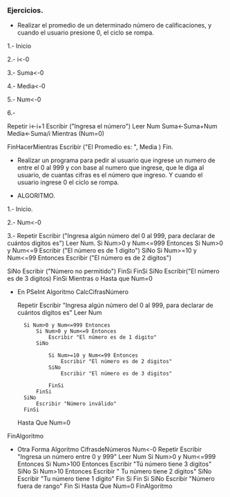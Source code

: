 ### Ejercicios.

* Realizar el promedio de un determinado número de calificaciones, y cuando el usuario presione 0, el ciclo se rompa.

1.- Inicio

2.- i<-0

3.- Suma<-0

4.- Media<-0

5.- Num<-0

6.-

Repetir
i<-i+1
Escribir ("Ingresa el número")
Leer Num
Suma<-Suma+Num
Media<-Suma/i
Mientras (Num=0)

FinHacerMientras
Escribir ("El Promedio es: ", Media )
Fin.

* Realizar un programa para pedir al usuario que ingrese un numero de entre el 0 al 999 y con base al numero que ingrese,  que le diga al usuario, de cuantas cifras es el número que ingreso. 
Y cuando el usuario ingrese 0 el ciclo se rompa.

* ALGORITMO.

1.- Inicio.

2.- Num<-0

3.-
Repetir
  Escribir ("Ingresa algún número del 0 al 999, para declarar de cuántos digitos es")
  Leer Num.
Si Num>0 y Num<=999 Entonces
  Si Num>0 y Num<=9
  Escribir ("El número es de 1 digito")
   SiNo
   Si Num>=10 y Num<=99 Entonces
    Escribir ("El número es de 2 digitos")
       
SiNo
Escribir ("Número no permitido")
FinSi
  FinSi
   SiNo
        Escribir("El número es de 3 digitos)
    FinSi
Mientras o Hasta que Num=0

* En PSeInt
Algoritmo CalcCifrasNúmero
	
  Repetir
		Escribir "Ingresa algún número del 0 al 999, para declarar de cuántos digitos es"
		Leer Num
		
		Si Num>0 y Num<=999 Entonces
			Si Num>0 y Num<=9 Entonces
				Escribir "El número es de 1 digito"
			SiNo
				
				Si Num>=10 y Num<=99 Entonces
					Escribir "El número es de 2 digitos"
				SiNo
					Escribir "El número es de 3 digitos"
					
				FinSi
			FinSi
		SiNo
			Escribir "Número inválido"
		FinSi
	Hasta Que Num=0
	
FinAlgoritmo

* Otra Forma
Algoritmo CifrasdeNúmeros
	Num<-0
	Repetir
		Escribir "Ingresa un número entre 0 y 999"
		Leer Num
		Si Num>0 y Num<=999 Entonces
			Si Num>100 Entonces
				Escribir "Tú número tiene 3 digitos"
			SiNo
				Si Num>10 Entonces
					Escribir " Tu número tiene 2 digitos"
				SiNo
				Escribir "Tu número tiene 1 digito"
				Fin Si
			Fin Si
		SiNo
			Escribir "Número fuera de rango"
		Fin Si
	Hasta Que Num=0
FinAlgoritmo

